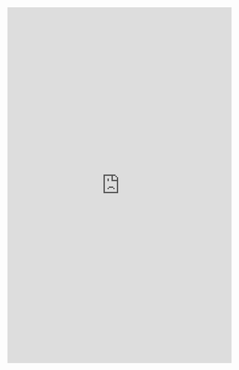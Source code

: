 
<iframe width="100%" height="800px" src="https://scgis.maps.arcgis.com/apps/Cascade/index.html?appid=abc803c3f26d40778a9a1c092d98bdef" frameborder="0" scrolling="yes"> Story Map </iframe>

